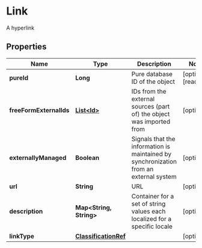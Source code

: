 

# Link

A hyperlink
## Properties

Name | Type | Description | Notes
------------ | ------------- | ------------- | -------------
**pureId** | **Long** | Pure database ID of the object |  [optional] [readonly]
**freeFormExternalIds** | [**List&lt;Id&gt;**](Id.md) | IDs from the external sources (part of) the object was imported from |  [optional]
**externallyManaged** | **Boolean** | Signals that the information is maintained by synchronization from an external system |  [optional]
**url** | **String** | URL |  [optional]
**description** | **Map&lt;String, String&gt;** | Container for a set of string values each localized for a specific locale |  [optional]
**linkType** | [**ClassificationRef**](ClassificationRef.md) |  |  [optional]



